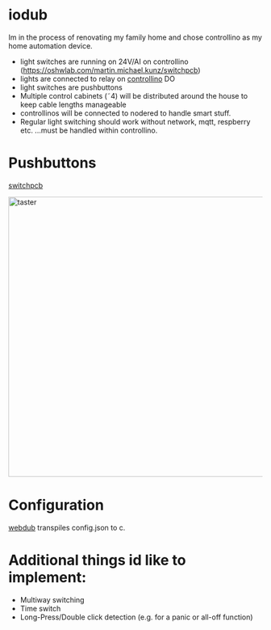 # iodub

Im in the process of renovating my family home and chose controllino as my home automation device.
- light switches are running on 24V/AI on controllino (https://oshwlab.com/martin.michael.kunz/switchpcb)
- lights are connected to relay on [controllino](https://www.controllino.biz/controllino-mega/)
 DO
- light switches are pushbuttons
- Multiple control cabinets (˜4) will be distributed around the house to keep cable lengths manageable
- controllinos will be connected to nodered to handle smart stuff.
- Regular light switching should work without network, mqtt, respberry etc.
...must be handled within controllino.

# Pushbuttons
[switchpcb](https://oshwlab.com/martin.michael.kunz/switchpcb)

<img width="554" alt="taster" src="https://user-images.githubusercontent.com/2340120/129244999-eae08bbc-dc60-44b1-a780-4484b0077b1c.PNG">

# Configuration 
[webdub](https://github.com/faljse/webdub) transpiles config.json to c. 


# Additional things id like to implement:
- Multiway switching
- Time switch
- Long-Press/Double click detection (e.g. for a panic or all-off function)

